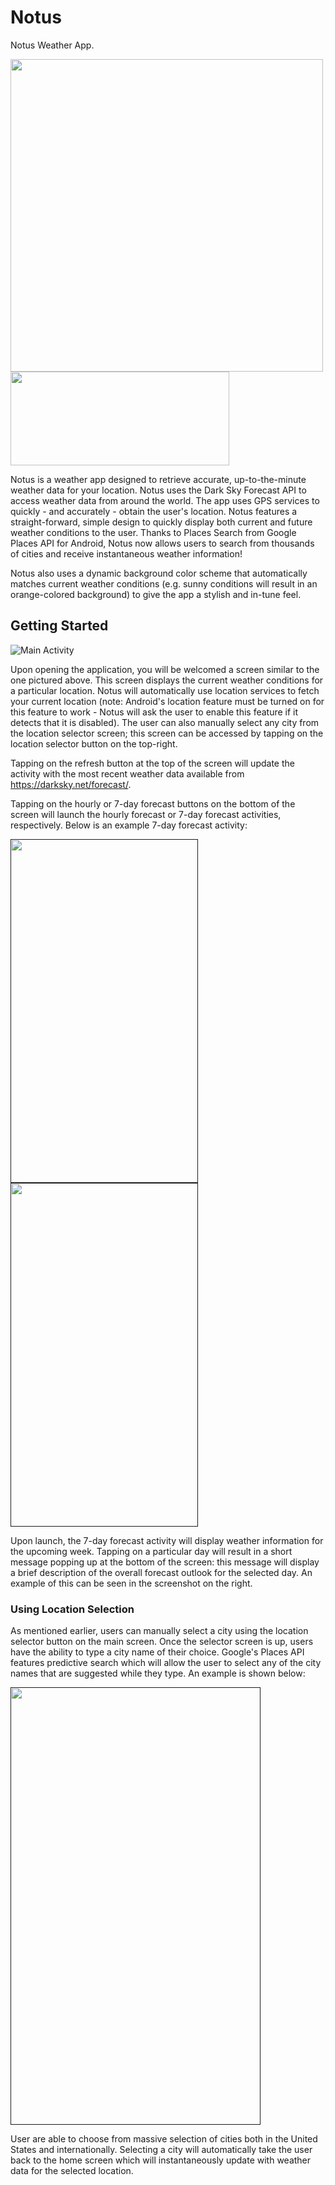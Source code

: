 # Notus
Notus Weather App.

<a href="https://github.com/shadi-hammad/Notus"><img src="https://i.imgur.com/Wy4mklb.png?1" width="500" height="500"></a>      <a href="https://play.google.com/store/apps/details?id=com.shadihammad.stormy"><img src="https://i.imgur.com/rvD32OV.png" width="350" height="150"></a>




Notus is a weather app designed to retrieve accurate, up-to-the-minute weather data for your location. Notus uses the Dark Sky Forecast API to access weather data from around the world. The app uses GPS services to quickly - and accurately - obtain the user's location. Notus features a straight-forward, simple design to quickly display both current and future weather conditions to the user. Thanks to Places Search from Google Places API for Android, Notus now allows users to search from thousands of cities and receive instantaneous weather information! 

Notus also uses a dynamic background color scheme that automatically matches current weather conditions (e.g. sunny conditions will result in an orange-colored background) to give the app a stylish and in-tune feel.


## Getting Started

![Main Activity](https://i.imgur.com/5M9yx0F.png)

Upon opening the application, you will be welcomed a screen similar to the one pictured above. This screen displays the current weather conditions for a particular location. Notus will automatically use location services to fetch your current location (note: Android's location feature must be turned on for this feature to work - Notus will ask the user to enable this feature if it detects that it is disabled). The user can also manually select any city from the location selector screen; this screen can be accessed by tapping on the location selector button on the top-right.

Tapping on the refresh button at the top of the screen will update the activity with the most recent weather data available from https://darksky.net/forecast/.

Tapping on the hourly or 7-day forecast buttons on the bottom of the screen will launch the hourly forecast or 7-day forecast activities, respectively. Below is an example 7-day forecast activity:

<a href=""><img src="https://i.imgur.com/uznUlOI.png" width="300" height="550"></a>     <a href=""><img src="https://i.imgur.com/ZSMxIRR.png" width="300" height="550"></a>

Upon launch, the 7-day forecast activity will display weather information for the upcoming week. Tapping on a particular day will result in a short message popping up at the bottom of the screen: this message will display a brief description of the overall forecast outlook for the selected day. An example of this can be seen in the screenshot on the right.

### Using Location Selection

As mentioned earlier, users can manually select a city using the location selector button on the main screen. Once the selector screen is up, users have the ability to type a city name of their choice. Google's Places API features predictive search which will allow the user to select any of the city names that are suggested while they type. An example is shown below:

<a href=""><img src="https://i.imgur.com/7NJE6pj.png" width="400" height="700"></a>

User are able to choose from massive selection of cities both in the United States and internationally. Selecting a city will automatically take the user back to the home screen which will instantaneously update with weather data for the selected location.
